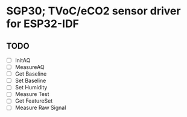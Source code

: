 # SGP30; TVoC/eCO2 sensor driver for ESP32-IDF

## TODO
*[ ] InitAQ
*[ ] MeasureAQ
*[ ] Get Baseline
*[ ] Set Baseline
*[ ] Set Humidity
*[ ] Measure Test
*[ ] Get FeatureSet
*[ ] Measure Raw Signal